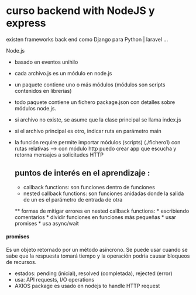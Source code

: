 # curso backend with NodeJS y express

existen frameworks back end como Django para Python  | laravel ...

Node.js
* basado en eventos unihilo
* cada archivo.js es un módulo en node.js
* un paquete contiene uno o más módulos (módulos son scripts contenidos en librerías)
* todo paquete contiene un fichero package.json con detalles sobre módulos node.js.
*   si archivo no existe, se asume que la clase principal se llama index.js
*   si el archivo principal es otro, indicar ruta en parámetro main

* la función require permite importar módulos (scripts) (./fichero1) con rutas relativas
--> con módulo http puedo crear app que escucha y retorna mensajes a solicitudes HTTP

  ## puntos de interés en el aprendizaje :
  * callback functions: son funciones dentro de funciones
  * nested callback functions: son funciones anidadas donde la salida de un es el parámetro de entrada de otra
  
  ** formas de mitigar errores en nested callback functions:
      * escribiendo comentarios
      * dividir funciones en funciones más pequeñas
      * usar promises
      * usa async/wait
  
#### promises
Es un objeto retornado por un método asíncrono.
Se puede usar cuando se sabe que la respuesta tomará tiempo y la operación podría causar bloqueos de recursos.
* estados: pending (inicial), resolved (completada), rejected (error)
* usa: API requests, I/O operations
* AXIOS package es usado en nodejs to handle HTTP request
  


